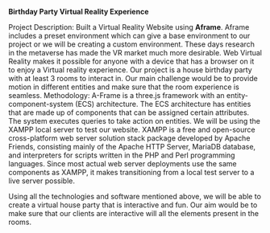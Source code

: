 **Birthday Party Virtual Reality Experience**

Project Description:
Built a Virtual Reality Website using **Aframe**. Aframe includes a preset environment which can give a base environment to our project or we will be creating a custom environment. 
These days research in the metaverse has made the VR market much more desirable. Web Virtual Reality makes it possible for anyone with a device that has a browser on it to enjoy a Virtual reality experience. Our project is a  house birthday party with at least 3 rooms to interact in. Our main challenge would be to provide motion in different entities and make sure that the room experience is seamless.
Methodology:
A-Frame is a three.js framework with an entity-component-system (ECS) architecture. The ECS architecture has entities that are made up of components that can be assigned certain attributes. The system executes queries to take action on entities. We will be using the XAMPP local server to test our website. XAMPP is a free and open-source cross-platform web server solution stack package developed by Apache Friends, consisting mainly of the Apache HTTP Server, MariaDB database, and interpreters for scripts written in the PHP and Perl programming languages. Since most actual web server deployments use the same components as XAMPP, it makes transitioning from a local test server to a live server possible. 

Using all the technologies and software mentioned above, we will be able to create a virtual house party that is interactive and fun. Our aim would be to make sure that our clients are interactive will all the elements present in the rooms.
